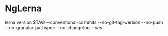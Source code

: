 # NgLerna

lerna version $TAG --conventional-commits --no-git-tag-version --no-push --no-granular-pathspec --no-changelog --yes

